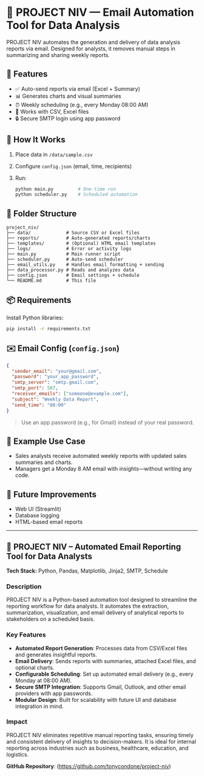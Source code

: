 # 📧 PROJECT NIV — Email Automation Tool for Data Analysis

PROJECT NIV automates the generation and delivery of data analysis reports via email. Designed for analysts, it removes manual steps in summarizing and sharing weekly reports.

## 🔧 Features

- ✅ Auto-send reports via email (Excel + Summary)
- 📊 Generates charts and visual summaries
- ⏰ Weekly scheduling (e.g., every Monday 08:00 AM)
- 🔌 Works with CSV, Excel files
- 🔒 Secure SMTP login using app password

## 🚀 How It Works

1. Place data in `/data/sample.csv`
2. Configure `config.json` (email, time, recipients)
3. Run:

    ```bash
    python main.py         # One-time run
    python scheduler.py    # Scheduled automation
    ```

## 📁 Folder Structure

```plaintext
project_niv/
├── data/             # Source CSV or Excel files
├── reports/          # Auto-generated reports/charts
├── templates/        # (Optional) HTML email templates
├── logs/             # Error or activity logs
├── main.py           # Main runner script
├── scheduler.py      # Auto-send scheduler
├── email_utils.py    # Handles email formatting + sending
├── data_processor.py # Reads and analyzes data
├── config.json       # Email settings + schedule
└── README.md         # This file
```

## 📦 Requirements

Install Python libraries:

```bash
pip install -r requirements.txt
```

## ✉️ Email Config (`config.json`)

```json
{
  "sender_email": "your@gmail.com",
  "password": "your_app_password",
  "smtp_server": "smtp.gmail.com",
  "smtp_port": 587,
  "receiver_emails": ["someone@example.com"],
  "subject": "Weekly Data Report",
  "send_time": "08:00"
}
```

> Use an app password (e.g., for Gmail) instead of your real password.

## 🧠 Example Use Case

- Sales analysts receive automated weekly reports with updated sales summaries and charts.
- Managers get a Monday 8 AM email with insights—without writing any code.

## 📌 Future Improvements

- Web UI (Streamlit)
- Database logging
- HTML-based email reports

---

## 📌 PROJECT NIV – Automated Email Reporting Tool for Data Analysts

**Tech Stack:** Python, Pandas, Matplotlib, Jinja2, SMTP, Schedule

### Description

PROJECT NIV is a Python-based automation tool designed to streamline the reporting workflow for data analysts. It automates the extraction, summarization, visualization, and email delivery of analytical reports to stakeholders on a scheduled basis.

### Key Features

- **Automated Report Generation**: Processes data from CSV/Excel files and generates insightful reports.
- **Email Delivery**: Sends reports with summaries, attached Excel files, and optional charts.
- **Configurable Scheduling**: Set up automated email delivery (e.g., every Monday at 08:00 AM).
- **Secure SMTP Integration**: Supports Gmail, Outlook, and other email providers with app passwords.
- **Modular Design**: Built for scalability with future UI and database integration in mind.

### Impact

PROJECT NIV eliminates repetitive manual reporting tasks, ensuring timely and consistent delivery of insights to decision-makers. It is ideal for internal reporting across industries such as business, healthcare, education, and logistics.

**GitHub Repository**: (<https://github.com/tonycondone/project-niv>)

